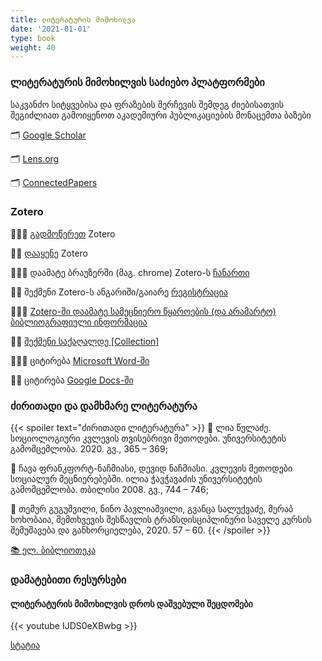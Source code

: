 ```yaml
---
title: ლიტერატურის მიმოხილვა
date: '2021-01-01'
type: book
weight: 40
---
```





### ლიტერატურის მიმოხილვის საძიებო პლატფორმები 

საკვანძო სიტყვებისა და ფრაზების შერჩევის შემდეგ ძიებისათვის შეგიძლიათ გამოიყენოთ აკადემიური პუბლიკაციების მონაცემთა ბაზები

🗂️ [Google Scholar](www.scholar.google.com)

🗂️ [Lens.org](https://www.lens.org/lens/search/scholar/structured)

🗂️ [ConnectedPapers](www.connectedpapers.com)


### Zotero

👩🏻‍💻 [გადმოწერეთ](https://www.zotero.org/download/) Zotero

🧑‍💻 [დააყენე](https://www.youtube.com/watch?v=JG7Uq_JFDzE) Zotero

👩🏻‍💻 დაამატე ბრაუზერში (მაგ. chrome) Zotero-ს [ჩანართი](https://chrome.google.com/webstore/detail/zotero-connector/ekhagklcjbdpajgpjgmbionohlpdbjgc) 

🧑‍💻 შექმენი Zotero-ს ანგარიში/გაიარე [რეგისტრაცია](https://www.zotero.org/user/register/)

👩🏻‍💻 [Zotero-ში დაამატე სამეცნიერო წყაროების (და არამარტო) ბიბლიოგრაფიული ინფორმაცია](https://www.youtube.com/watch?v=JG7Uq_JFDzE&t=168s) 

🧑‍💻 [შექმენი საქაღალდე [Collection]](https://www.youtube.com/watch?v=JG7Uq_JFDzE&t=168s)

👩🏻‍💻 ციტირება [Microsoft Word-ში](https://www.youtube.com/watch?v=JG7Uq_JFDzE&t=168s)

🧑‍💻 ციტირება [Google Docs-ში](https://www.youtube.com/watch?v=1R9vEvC7xXk)

### ძირითადი და დამხმარე ლიტერატურა

{{< spoiler text="ძირითადი ლიტერატურა" >}}
📘 ლია წულაძე. სოციოლოგიური კვლევის თვისებრივი მეთოდები. უნივერსიტეტის გამომცემლობა. 2020. გვ., 365 – 369;

📘 ჩავა ფრანკფორტ-ნაჩმიასი, დევიდ ნაჩმიასი. კვლევის მეთოდები სოციალურ მეცნიერებებში. ილია ჭავჭავაძის უნივერსიტეტის გამომცემლობა. თბილისი 2008. გვ., 744 – 746;

📘	თემურ გუგუშვილი, ნინო პავლიაშვილი, გვანცა სალუქვაძე, მერაბ ხოხობაია, შემთხვევის შესწავლის ტრანსდისციპლინური საველე კურსის შემუშავება და განხორციელება, 2020. 57 – 60.
{{< /spoiler >}}

[📚 ელ. ბიბლიოთეკა](https://drive.google.com/drive/folders/14XCctw4mjJ4SWiFpQpUqQ6suK9XfqpS8?usp=sharing)

### დამატებითი რესურსები

#### ლიტერატურის მიმოხილვის დროს დაშვებული შეცდომები

{{< youtube IJDS0eXBwbg >}}

[სტატია](https://www.nature.com/articles/s41559-020-01295-x)